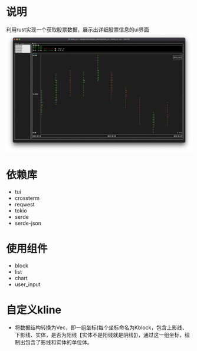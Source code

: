 # 说明
利用rust实现一个获取股票数据，展示出详细股票信息的ui界面
![screenshot](assets/screenshot_preview.png)

# 依赖库
- tui
- crossterm
- reqwest
- tokio
- serde
- serde-json

# 使用组件
- block
- list
- chart
- user_input

# 自定义kline
- 将数据结构转换为Vec<Kblock>，即一组坐标(每个坐标命名为Kblock，包含上影线、下影线、实体，是否为阳线【实体不是阳线就是阴线】)，通过这一组坐标，绘制出包含了影线和实体的单位体。